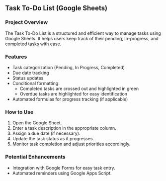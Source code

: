 ## Task To-Do List (Google Sheets)
### Project Overview
The Task To-Do List is a structured and efficient way to manage tasks using Google Sheets. It helps users keep track of their pending, in-progress, and completed tasks with ease.
### Features
- Task categorization (Pending, In Progress, Completed)
- Due date tracking
- Status updates
- Conditional formatting:
  - Completed tasks are crossed out and highlighted in green
  - Overdue tasks are highlighted for easy identification
- Automated formulas for progress tracking (if applicable)
### How to Use
1. Open the Google Sheet.
2. Enter a task description in the appropriate column.
3. Assign a due date (if necessary).
4. Update the task status as it progresses.
5. Monitor task completion and adjust priorities accordingly.
### Potential Enhancements
- Integration with Google Forms for easy task entry.
- Automated reminders using Google Apps Script.



